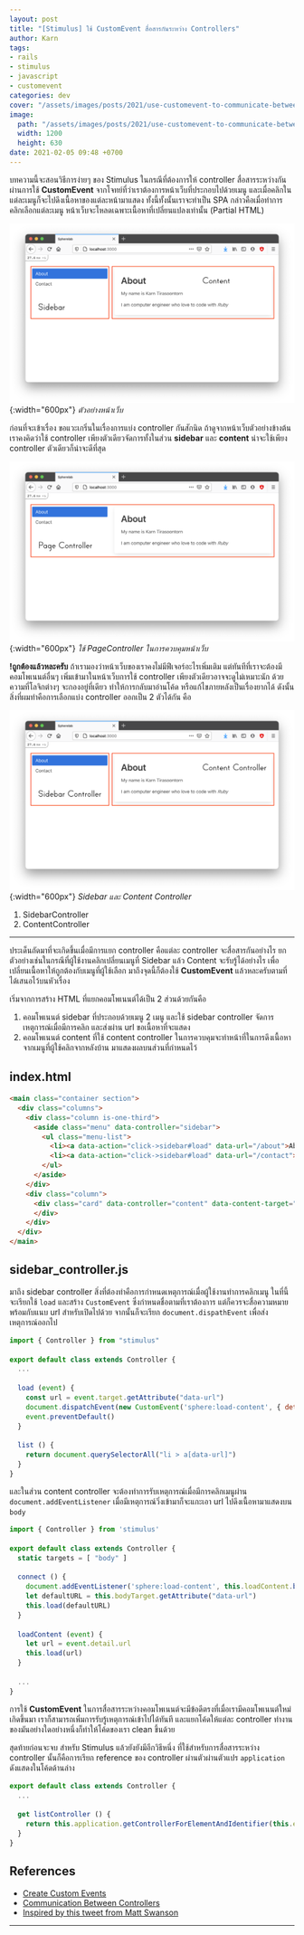 ```yaml
---
layout: post
title: "[Stimulus] ใช้ CustomEvent สื่อสารกันระหว่าง Controllers"
author: Karn
tags:
- rails
- stimulus
- javascript
- customevent
categories: dev
cover: "/assets/images/posts/2021/use-customevent-to-communicate-between-stimulus-controllers/cover.png"
image:
  path: "/assets/images/posts/2021/use-customevent-to-communicate-between-stimulus-controllers/cover.png"
  width: 1200
  height: 630
date: 2021-02-05 09:48 +0700
---
```

บทความนี้จะสอนวิธีการง่ายๆ ของ Stimulus ในกรณีที่ต้องการให้ controller สื่อสารระหว่างกันผ่านการใช้ **CustomEvent** จากโจทย์ที่ว่าเราต้องการหน้าเว็บที่ประกอบไปด้วยเมนู และเมื่อคลิกในแต่ละเมนูก็จะไปดึงเนื้อหาของแต่ละหน้ามาแสดง ทั้งนี้ทั้งนั้นเราจะทำเป็น SPA กล่าวคือเมื่อทำการคลิกเลือกแต่ละเมนู หน้าเว็บจะโหลดเฉพาะเนื้อหาที่เปลี่ยนแปลงเท่านั้น (Partial HTML)<!--more-->

![example](/assets/images/posts/2021/use-customevent-to-communicate-between-stimulus-controllers/example.png){:width="600px"}
*ตัวอย่างหน้าเว็บ*

ก่อนที่จะเข้าเรื่อง ขอแวะเกริ่นในเรื่องการแบ่ง controller กันสักนิด ถ้าดูจากหน้าเว็บตัวอย่างข้างต้น เราคงคิดว่าใช้ controller เพียงตัวเดียวจัดการทั้งในส่วน **sidebar** และ **content** น่าจะใช้เพียง controller ตัวเดียวก็น่าจะดีที่สุด

![example](/assets/images/posts/2021/use-customevent-to-communicate-between-stimulus-controllers/single_controller.png){:width="600px"}
*ใช้ PageController ในการควบคุมหน้าเว็บ*

**!ถูกต้องแล้วหละครับ** ถ้าเรามองว่าหน้าเว็บของเราคงไม่มีฟีเจอร์อะไรเพิ่มเติม แต่ทันทีที่เราจะต้องมีคอมโพเนนต์อื่นๆ เพิ่มเข้ามาในหน้าเว็บการใช้ controller เพียงตัวเดียวอาจจะดูไม่เหมาะนัก ด้วยความที่โลจิกต่างๆ จะกองอยู่ที่เดียว ทำให้การกลับมาอ่านโค้ด หรือแก้ไขภายหลังเป็นเรื่องยากได้
ดังนั้นสิ่งที่ผมทำคือการเลือกแบ่ง controller ออกเป็น 2 ตัวได้กัน คือ

![example](/assets/images/posts/2021/use-customevent-to-communicate-between-stimulus-controllers/seperate_controller.png){:width="600px"}
*Sidebar และ Content Controller*

1. SidebarController
2. ContentController

-----

ประเด็นถัดมาที่จะเกิดขึ้นเมื่อมีการแยก controller คือแต่ละ controller จะสื่อสารกันอย่างไร ยกตัวอย่างเช่นในกรณีที่ผู้ใช้งานคลิกเปลี่ยนเมนูที่ Sidebar แล้ว Content จะรับรู้ได้อย่างไร เพื่อเปลี่ยนเนื้อหาให้ถูกต้องกับเมนูที่ผู้ใช้เลือก มาถึงจุดนี้ก็ต้องใช้ **CustomEvent** แล้วหละครับตามที่ได้เสนอไว้บนหัวเรื่อง

เริ่มจากการสร้าง HTML ที่แยกคอมโพเนนต์ได้เป็น 2 ส่วนด้วยกันคือ
1. คอมโพเนนต์ sidebar ที่ประกอบด้วยเมนู 2 เมนู และใช้ sidebar controller จัดการเหตุการณ์เมื่อมีการคลิก และส่งผ่าน url ขอเนื้อหาที่จะแสดง
2. คอมโพเนนต์ content ที่ใช้ content controller ในการควบคุมจะทำหน้าที่ในการดึงเนื้อหาจากเมนูที่ผู้ใช้คลิกจากหลังบ้าน มาแสดงผลบนส่วนที่กำหนดไว้

## index.html

```html
<main class="container section">
  <div class="columns">
    <div class="column is-one-third">
      <aside class="menu" data-controller="sidebar">
        <ul class="menu-list">
          <li><a data-action="click->sidebar#load" data-url="/about">About</a></li>
          <li><a data-action="click->sidebar#load" data-url="/contact">Contact</a></li>
        </ul>
      </aside>
    </div>
    <div class="column">
      <div class="card" data-controller="content" data-content-target="body" data-url="/about">
      </div>
    </div>
  </div>
</main>
```

## sidebar_controller.js

มาถึง sidebar controller สิ่งที่ต้องทำคือการกำหนดเหตุการณ์เมื่อผู้ใช้งานทำการคลิกเมนู ในที่นี้จะเรียกใช้ `load` และสร้าง `CustomEvent` ซึ่งกำหนดชื่อตามที่เราต้องการ แต่ก็ควรจะสื่อความหมาย พร้อมกับแนบ url สำหรับเปิดไปด้วย จากนั้นก็จะเรียก `document.dispathEvent` เพื่อส่งเหตุการณ์ออกไป

```javascript
import { Controller } from "stimulus"

export default class extends Controller {
  ...

  load (event) {
    const url = event.target.getAttribute("data-url")
    document.dispatchEvent(new CustomEvent('sphere:load-content', { detail: { url } }))
    event.preventDefault()
  }

  list () {
    return document.querySelectorAll("li > a[data-url]")
  }
}
```

และในส่วน content controller จะต้องทำการรับเหตุการณ์เมื่อมีการคลิกเมนูผ่าน `document.addEventListener` เมื่อมีเหตุการณ์วิ่งเข้ามาก็จะแกะเอา url ไปดึงเนื้อหามาแสดงบน `body`

```javascript
import { Controller } from 'stimulus'

export default class extends Controller {
  static targets = [ "body" ]

  connect () {
    document.addEventListener('sphere:load-content', this.loadContent.bind(this))
    let defaultURL = this.bodyTarget.getAttribute("data-url")
    this.load(defaultURL)
  }

  loadContent (event) {
    let url = event.detail.url
    this.load(url)
  }

  ...
}

```

การใช้ **CustomEvent** ในการสื่อสารระหว่างคอมโพเนนต์จะมีข้อดีตรงที่เมื่อเรามีคอมโพเนนต์ใหม่เกิดขึ้นมา เราก็สามารถเพิ่มการรับรู้เหตุการณ์เข้าไปได้ทันที และแยกโค้ดให้แต่ละ controller ทำงานของมันอย่างใดอย่างหนึ่งก็ทำให้โค้ดของเรา clean ขึ้นด้วย 

สุดท้ายก่อนจะจบ สำหรับ Stimulus แล้วยังยังมีอีกวิธีหนึ่ง ที่ใช้สำหรับการสื่อสารระหว่าง controller นั้นก็คือการเรียก reference ของ controller ผ่านตัวผ่านตัวแปร `application` ดังแสดงในโค้ดด้านล่าง

```javascript
export default class extends Controller {
  ...

  get listController () {
    return this.application.getControllerForElementAndIdentifier(this.element, "list")
  }
}
```

## References
- [Create Custom Events](https://developer.mozilla.org/en-US/docs/Web/Guide/Events/Creating_and_triggering_events)
- [Communication Between Controllers](https://github.com/hotwired/stimulus/issues/35)
- [Inspired by this tweet from Matt Swanson](https://twitter.com/_swanson/status/1356620139102306305)
****